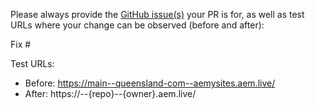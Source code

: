 Please always provide the [GitHub issue(s)](../issues) your PR is for, as well as test URLs where your change can be observed (before and after):

Fix #<gh-issue-id>

Test URLs:
- Before: https://main--queensland-com--aemysites.aem.live/
- After: https://<branch>--{repo}--{owner}.aem.live/
